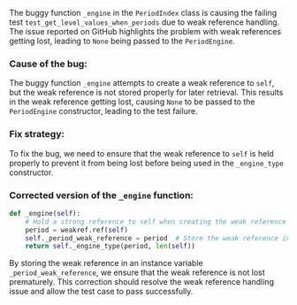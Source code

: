 The buggy function `_engine` in the `PeriodIndex` class is causing the failing test `test_get_level_values_when_periods` due to weak reference handling. The issue reported on GitHub highlights the problem with weak references getting lost, leading to `None` being passed to the `PeriodEngine`.

### Cause of the bug:
The buggy function `_engine` attempts to create a weak reference to `self`, but the weak reference is not stored properly for later retrieval. This results in the weak reference getting lost, causing `None` to be passed to the `PeriodEngine` constructor, leading to the test failure.

### Fix strategy:
To fix the bug, we need to ensure that the weak reference to `self` is held properly to prevent it from being lost before being used in the `_engine_type` constructor.

### Corrected version of the `_engine` function:
```python
def _engine(self):
    # Hold a strong reference to self when creating the weak reference
    period = weakref.ref(self)
    self._period_weak_reference = period  # Store the weak reference in an instance variable
    return self._engine_type(period, len(self))
```

By storing the weak reference in an instance variable `_period_weak_reference`, we ensure that the weak reference is not lost prematurely. This correction should resolve the weak reference handling issue and allow the test case to pass successfully.